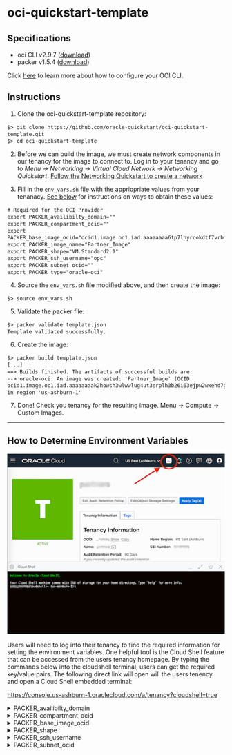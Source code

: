# oci-quickstart-template

## Specifications
 * oci CLI v2.9.7 ([download](https://docs.cloud.oracle.com/en-us/iaas/Content/API/SDKDocs/cliinstall.htm#InstallingtheCLI))
 * packer v1.5.4  ([download](https://packer.io/intro/getting-started/install.html))
 
Click [here](https://docs.cloud.oracle.com/en-us/iaas/Content/API/SDKDocs/cliconfigure.htm) to learn more about how to configure your OCI CLI.
 
## Instructions
1. Clone the oci-quickstart-template repository:
```
$> git clone https://github.com/oracle-quickstart/oci-quickstart-template.git
$> cd oci-quickstart-template
```
2. Before we can build the image, we must create network components in our tenancy for the image to connect to. Log in to your tenancy and go to *Menu -> Networking -> Virtual Cloud Network -> Networking Quickstart*. [Follow the Networking Quickstart to create a network](https://docs.cloud.oracle.com/en-us/iaas/Content/Network/Tasks/quickstartnetworking.htm)

3. Fill in the ```env_vars.sh``` file with the appriopriate values from your tenanacy. [See below](#how-to-determine-environment-variables) for instructions on ways to obtain these values:
```
# Required for the OCI Provider
export PACKER_availibilty_domain=""
export PACKER_compartment_ocid=""
export PACKER_base_image_ocid="ocid1.image.oc1.iad.aaaaaaaa6tp7lhyrcokdtf7vrbmxyp2pctgg4uxvt4jz4vc47qoc2ec4anha"
export PACKER_image_name="Partner_Image"
export PACKER_shape="VM.Standard2.1"
export PACKER_ssh_username="opc"
export PACKER_subnet_ocid=""
export PACKER_type="oracle-oci"
```
4. Source the ```env_vars.sh``` file modified above, and then create the image:
```
$> source env_vars.sh
```

5. Validate the packer file:
```
$> packer validate template.json
Template validated successfully.
```

6. Create the image:
```
$> packer build template.json
[...]
==> Builds finished. The artifacts of successful builds are:
--> oracle-oci: An image was created: 'Partner_Image' (OCID: ocid1.image.oc1.iad.aaaaaaaak2howsh3wlwwlug4ut3erplh3b26i63ejpw2wxehd7gp5jod7xna) in region 'us-ashburn-1'
```

7. Done! Check you tenancy for the resulting image. Menu -> Compute -> Custom Images.

---

## How to Determine Environment Variables

![Cloud Shell](images/cloudshell.png)

Users will need to log into their tenancy to find the required information for setting the environment variables. One helpful tool is the Cloud Shell feature that can be accessed from the users tenancy homepage. By typing the commands below into the cloudshell terminal, users can get the required key/value pairs. The following direct link will open will the users tenency and open a Cloud Shell embedded terminal:

  https://console.us-ashburn-1.oraclecloud.com/a/tenancy?cloudshell=true

<details><summary>PACKER_availibilty_domain</summary><p>
 
The list of Availibility Domains available to a tenancy can be obtained using the following command:
```
$> oci iam availability-domain list | jq -r '.data[].name'
IYfK:US-ASHBURN-AD-1
IYfK:US-ASHBURN-AD-2
IYfK:US-ASHBURN-AD-3
```
</p></details>


<details><summary>PACKER_compartment_ocid</summary><p>
 
The list of Compartment names and corresponding ocids available to a tenancy can be listed using the following command:
```
$> oci iam compartment list |  jq -r '.data[] | .name + " = " + .id'
TestCompartment = ocid1.compartment.oc1..aaaaaaaay6xopmxqb6oz52m3hdcinhknyagicj6764xx2cotffzpvolhwcsq
```
See the [Tenancy Compartments](https://console.us-ashburn-1.oraclecloud.com/identity/compartments) page for a list of compartments in this tenancy. Click "Create Compartment" or click an existing Compartment to get the ocid.

![ScreenShot](images/comp_ocid.png)

</p></details>






<details><summary>PACKER_base_image_ocid</summary>
<p>
 
The list of Base Image names and corresponding ocids available to a tenancy can be listed using the following command:
```
$> oci compute image list -c <insert_compartment_ocid_here> | jq -r '.data[] | ."display-name" + " = " + ."id"'
Windows-Server-2016-Standard-Edition-VM-Gen2-2020.03.16-0 = ocid1.image.oc1.iad.aaaaaaaaafrffa5esbcbcmkqappz37wjkrwh4uzpcmuixx4bcnyi4ljqmeya
Oracle-Linux-7.7-2020.03.23-0 = ocid1.image.oc1.iad.aaaaaaaa6tp7lhyrcokdtf7vrbmxyp2pctgg4uxvt4jz4vc47qoc2ec4anha
Canonical-Ubuntu-18.04-2020.03.17-0 = ocid1.image.oc1.iad.aaaaaaaa7bcrfylytqnbsqcd6jwhp2o4m6wj4lxufo3bmijnkdbfr37wu6oa
[...]
```
A complete list of Base Images available within OCI can be seen on the [OCI All Image Families](https://docs.cloud.oracle.com/en-us/iaas/images/) page. (Click under "Read More" to get the Image ocid for a particular Image and Region.)
</p>
</details>


<details><summary>PACKER_shape</summary><p>
 
The list of Compute Shapes available to a tenancy can be listed using the following command:
```
$> oci compute shape list -c <insert_compartment_ocid_here> | jq -r '.data[].shape'
VM.Standard2.1 
VM.Standard2.2
[...]
```
The list of available Compute Shapes is determined by the Service Limits of the tenancy. See the Tenancy Details page under *Service Limits -> + Compute* for the list of Compute Shapes available to your tenancy. Additional Compute Shapes can be requested by clicking the "Request a service limit increase" link on the *Tenanacy Details* page.

The complete list of Compute Shapes available within OCI can also be seen on the [OCI Compute Shapes](https://docs.cloud.oracle.com/en-us/iaas/Content/Compute/References/computeshapes.htm) listings page.
</p></details>




<details><summary>PACKER_ssh_username</summary><p>

Oracle Linux ssh user is ```opc```
 
CentOS ssh user is ```opc```

Ubuntu ssh user is ```ubuntu```
</p></details>



<details><summary>PACKER_subnet_ocid</summary><p> 

See the Virtual Cloud Networks page for a list of networks in this tenancy. Click "Networking Quickstart" or click an existing network to get the ocid. 
 
*IMPORTANT: The ocid MUST be for the Public Subnet*
 
![ScreenShot](images/public_network.png)

</p></details>
